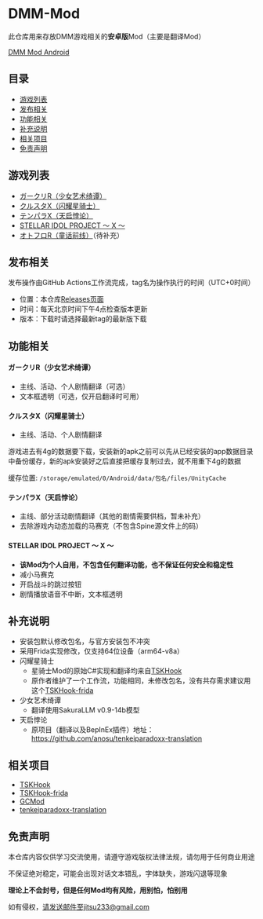 # DMM-Mod

此仓库用来存放DMM游戏相关的**安卓版**Mod（主要是翻译Mod）

[DMM Mod Android](https://android.ntr.best/mod)

## 目录

- [游戏列表](#游戏列表)
- [发布相关](#发布相关)
- [功能相关](#功能相关)
- [补充说明](#补充说明)
- [相关项目](#相关项目)
- [免责声明](#免责声明)


## 游戏列表

- [ガークリR（少女艺术绮谭）](https://girlscreation-r.com/)
- [クルスタX（闪耀星骑士）](https://x.twinklestarknights.jp/)
- [テンパラX（天启悖论）](https://tenkei-paradox.com/x)
- [STELLAR IDOL PROJECT 〜 X 〜](https://x.siprj.com/)
- [オトフロR（童话前线）](https://games.dmm.co.jp/detail/otogi_f_r)（待补充）


## 发布相关

发布操作由GitHub Actions工作流完成，tag名为操作执行的时间（UTC+0时间）

- 位置：本仓库[Releases页面](https://github.com/anosu/DMM-Mod/releases)
- 时间：每天北京时间下午4点检查版本更新
- 版本：下载时请选择最新tag的最新版下载


## 功能相关

#### ガークリR（少女艺术绮谭）

- 主线、活动、个人剧情翻译（可选）
- 文本框透明（可选，仅开启翻译时可用）

#### クルスタX（闪耀星骑士）

- 主线、活动、个人剧情翻译

游戏进去有4g的数据要下载，安装新的apk之前可以先从已经安装的app数据目录中备份缓存，新的apk安装好之后直接把缓存复制过去，就不用重下4g的数据

缓存位置: `/storage/emulated/0/Android/data/包名/files/UnityCache`

#### テンパラX（天启悖论）

- 主线、部分活动剧情翻译（其他的剧情需要供档，暂未补充）
- 去除游戏内动态加载的马赛克（不包含Spine源文件上的码）

#### STELLAR IDOL PROJECT 〜 X 〜

- **该Mod为个人自用，不包含任何翻译功能，也不保证任何安全和稳定性**
- 减小马赛克
- 开启战斗的跳过按钮
- 剧情播放语音不中断，文本框透明

## 补充说明

- 安装包默认修改包名，与官方安装包不冲突
- 采用Frida实现修改，仅支持64位设备（arm64-v8a）
- 闪耀星骑士
    - 星骑士Mod的原始C#实现和翻译均来自[TSKHook](https://github.com/TSKModding/TSKHook)
    - 原作者维护了一个工作流，功能相同，未修改包名，没有共存需求建议用这个[TSKHook-frida](https://github.com/TSKModding/TSKHook-frida)
- 少女艺术绮谭
    - 翻译使用SakuraLLM v0.9-14b模型
- 天启悖论
    - 原项目（翻译以及BepInEx插件）地址：https://github.com/anosu/tenkeiparadoxx-translation

## 相关项目

- [TSKHook](https://github.com/TSKModding/TSKHook)
- [TSKHook-frida](https://github.com/TSKModding/TSKHook-frida)
- [GCMod](https://github.com/anosu/GCMod)
- [tenkeiparadoxx-translation](https://github.com/anosu/tenkeiparadoxx-translation)

## 免责声明

本仓库内容仅供学习交流使用，请遵守游戏版权法律法规，请勿用于任何商业用途

不保证绝对稳定，可能会出现对话文本错乱，字体缺失，游戏闪退等现象

**理论上不会封号，但是任何Mod均有风险，用别怕，怕别用**

如有侵权，请发送邮件至jitsu233@gmail.com
